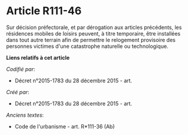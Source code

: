 # Article R111-46

Sur décision préfectorale, et par dérogation aux articles précédents, les résidences mobiles de loisirs peuvent, à titre
temporaire, être installées dans tout autre terrain afin de permettre le relogement provisoire des personnes victimes d'une
catastrophe naturelle ou technologique.

**Liens relatifs à cet article**

_Codifié par_:

  - Décret n°2015-1783 du 28 décembre 2015 - art.

_Créé par_:

  - Décret n°2015-1783 du 28 décembre 2015 - art.

_Anciens textes_:

  - Code de l'urbanisme - art. R*111-36 (Ab)
